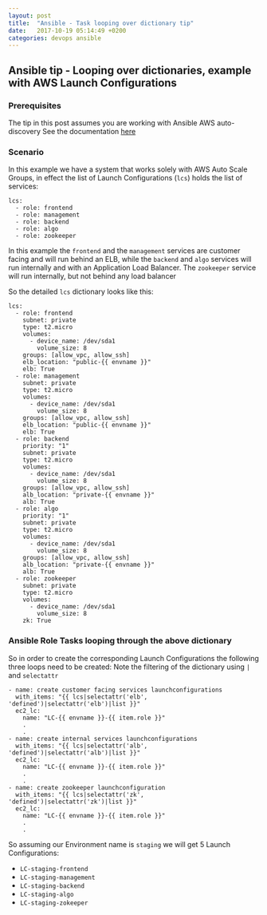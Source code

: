 ```yaml
---
layout: post
title:  "Ansible - Task looping over dictionary tip"
date:   2017-10-19 05:14:49 +0200
categories: devops ansible
---
```

## Ansible tip - Looping over dictionaries, example with AWS Launch Configurations 

### Prerequisites

The tip in this post assumes you are working with Ansible AWS auto-discovery
See the documentation [here](http://docs.ansible.com/ansible/latest/intro_dynamic_inventory.html)

### Scenario

In this example we have a system that works solely with AWS Auto Scale Groups, in effect the list of Launch Configurations (`lcs`) holds the list of services:

```
lcs:
  - role: frontend
  - role: management
  - role: backend
  - role: algo
  - role: zookeeper
``` 

In this example the `frontend` and the `management` services are customer facing and will run behind an ELB, while the `backend` and `algo` services will run internally and with an Application Load Balancer.
The `zookeeper` service will run internally, but not behind any load balancer

So the detailed `lcs` dictionary looks like this:

```
lcs:
  - role: frontend
    subnet: private
    type: t2.micro
    volumes:
      - device_name: /dev/sda1
        volume_size: 8
    groups: [allow_vpc, allow_ssh]
    elb_location: "public-{{ envname }}"
    elb: True
  - role: management
    subnet: private
    type: t2.micro
    volumes:
      - device_name: /dev/sda1
        volume_size: 8
    groups: [allow_vpc, allow_ssh]
    elb_location: "public-{{ envname }}"
    elb: True
  - role: backend
    priority: "1"
    subnet: private
    type: t2.micro
    volumes:
      - device_name: /dev/sda1
        volume_size: 8
    groups: [allow_vpc, allow_ssh]
    alb_location: "private-{{ envname }}"
    alb: True
  - role: algo
    priority: "1"
    subnet: private
    type: t2.micro
    volumes:
      - device_name: /dev/sda1
        volume_size: 8
    groups: [allow_vpc, allow_ssh]
    alb_location: "private-{{ envname }}"
    alb: True
  - role: zookeeper
    subnet: private
    type: t2.micro
    volumes:
      - device_name: /dev/sda1
        volume_size: 8
    zk: True
```

### Ansible Role Tasks looping through the above dictionary

So in order to create the corresponding Launch Configurations the following three loops need to be created:
Note the filtering of the dictionary using `|` and `selectattr`

```
- name: create customer facing services launchconfigurations
  with_items: "{{ lcs|selectattr('elb', 'defined')|selectattr('elb')|list }}"
  ec2_lc:
    name: "LC-{{ envname }}-{{ item.role }}"
    .
    .
- name: create internal services launchconfigurations
  with_items: "{{ lcs|selectattr('alb', 'defined')|selectattr('alb')|list }}"
  ec2_lc:
    name: "LC-{{ envname }}-{{ item.role }}"
    .
    .
- name: create zookeeper launchconfiguration
  with_items: "{{ lcs|selectattr('zk', 'defined')|selectattr('zk')|list }}"
  ec2_lc:
    name: "LC-{{ envname }}-{{ item.role }}"
    .
    .
```

So assuming our Environment name is `staging` we will get 5 Launch Configurations:

* `LC-staging-frontend`
* `LC-staging-management`
* `LC-staging-backend`
* `LC-staging-algo`
* `LC-staging-zokeeper`